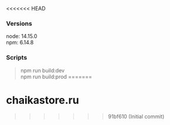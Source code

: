 <<<<<<< HEAD
### Versions

node: 14.15.0\
npm: 6.14.8

### Scripts

> npm run build:dev\
> npm run build:prod
=======
# chaikastore.ru
>>>>>>> 91bf610 (Initial commit)

